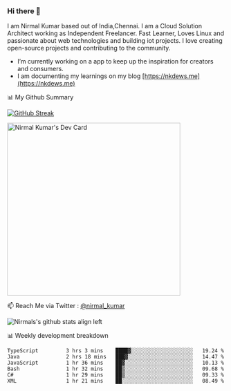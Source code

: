 ### Hi there 👋

 I am Nirmal Kumar based out of India,Chennai. I am a Cloud Solution Architect working as Independent Freelancer. Fast Learner, Loves Linux and passionate about web technologies and building iot projects. I love creating open-source projects and contributing to the community.

- I’m currently working on a app to keep up the inspiration for creators and consumers.
- I am documenting my learnings on my blog [https://nkdews.me](https://nkdews.me)


📊 My Github Summary

[![GitHub Streak](https://github-readme-streak-stats.herokuapp.com?user=nk-gears&theme=dark&hide_border=true&date_format=M%20j%5B%2C%20Y%5D)](https://git.io/streak-stats)

<a href="https://app.daily.dev/nirmal_kumar"><img src="https://api.daily.dev/devcards/a16cfcf02d384b16b41de71ce4d1d811.png?r=8ve" width="400" alt="Nirmal Kumar's Dev Card"/></a>

📫 Reach Me via  Twitter : [@nirmal_kumar](https://twitter.com/nirmal_kumar)

![Nirmals's github stats align left](https://github-readme-stats.vercel.app/api?username=nk-gears&show_icons=true)


📊 Weekly development breakdown

<!--START_SECTION:waka-->

```text
TypeScript         3 hrs 3 mins    ████▓░░░░░░░░░░░░░░░░░░░░   19.24 %
Java               2 hrs 18 mins   ███▓░░░░░░░░░░░░░░░░░░░░░   14.47 %
JavaScript         1 hr 36 mins    ██▓░░░░░░░░░░░░░░░░░░░░░░   10.13 %
Bash               1 hr 32 mins    ██▒░░░░░░░░░░░░░░░░░░░░░░   09.68 %
C#                 1 hr 29 mins    ██▒░░░░░░░░░░░░░░░░░░░░░░   09.33 %
XML                1 hr 21 mins    ██░░░░░░░░░░░░░░░░░░░░░░░   08.49 %
```

<!--END_SECTION:waka-->


